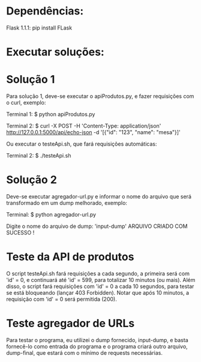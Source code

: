 # Dependências:

Flask 1.1.1: pip install FLask

# Executar soluções:
# Solução 1
Para solução 1, deve-se executar o apiProdutos.py, e fazer requisições com o curl, exemplo:

Terminal 1: 
$ python apiProdutos.py

Terminal 2: 
$ curl -X POST -H 'Content-Type: application/json' http://127.0.0.1:5000/api/echo-json -d '[{"id": "123", "name": "mesa"}]'

Ou executar o testeApi.sh, que fará requisições automáticas:

Terminal 2: 
$ ./testeApi.sh

# Solução 2

Deve-se executar agregador-url.py e informar o nome do arquivo que será transformado em um dump melhorado, exemplo:

Terminal:
$ python agregador-url.py

Digite o nome do arquivo de dump: 'input-dump'
ARQUIVO CRIADO COM SUCESSO !

# Teste da API de produtos

O script testeApi.sh fará requisições a cada segundo, a primeira será com 'id' = 0, e continuará até 'id' = 599, para totalizar 10 minutos (ou mais). Além disso, o script fará requisições com 'id' = 0 a cada 10 segundos, para testar se está bloqueando (lançar 403 Forbidden). Notar que após 10 minutos, a requisição com 'id' = 0 será permitida (200).

# Teste agregador de URLs

Para testar o programa, eu utilizei o dump fornecido, input-dump, e basta fornecê-lo como entrada do programa e o programa criará outro arquivo, dump-final, que estará com o mínimo de requests necessárias.
